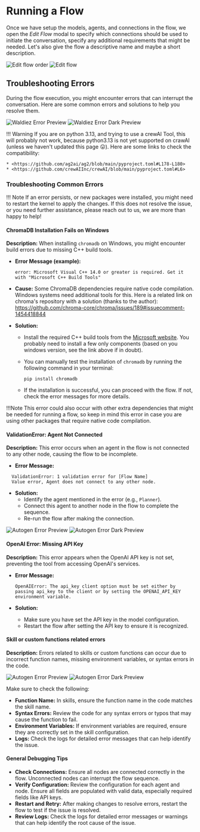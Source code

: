 # Running a Flow

Once we have setup the models, agents, and connections in the flow, we open the *Edit Flow* modal to specify which connections should be used to initiate the conversation, specify any additional requirements that might be needed. Let's also give the flow a descriptive name and maybe a short description.

![Edit flow order](../static/images/light/run.webp#only-light)
![Edit flow](../static/images/dark/run.webp#only-dark)

## Troubleshooting Errors

During the flow execution, you might encounter errors that can interrupt the conversation. Here are some common errors and solutions to help you resolve them.

![Waldiez Error Preview](../static/images/light/error1.webp#only-light)
![Waldiez Error Dark Preview](../static/images/dark/error1.webp#only-dark)

!!! Warning
    If you are on python 3.13, and trying to use a crewAI Tool, this will probably not work, because python3.13 is not yet supported on crawAI (unless we haven't updated this page 😛). Here are some links to check the compatibility:

    * <https://github.com/ag2ai/ag2/blob/main/pyproject.toml#L178-L180>
    * <https://github.com/crewAIInc/crewAI/blob/main/pyproject.toml#L6>


### Troubleshooting Common Errors

!!! Note
    If an error persists, or new packages were installed, you might need to restart the kernel to apply the changes.
    If this does not resolve the issue, or you need further assistance, please reach out to us, we are more than happy to help!

#### **ChromaDB Installation Fails on Windows**

**Description:** When installing `chromadb` on Windows, you might encounter build errors due to missing C++ build tools.

- **Error Message (example):**
  
  ```text
  error: Microsoft Visual C++ 14.0 or greater is required. Get it with "Microsoft C++ Build Tools"
    ```

- **Cause:** Some ChromaDB dependencies require native code compilation. Windows systems need additional tools for this. Here is a related link on chroma's repository with a solution (thanks to the author): <https://github.com/chroma-core/chroma/issues/189#issuecomment-1454418844>

- **Solution:**
  - Install the required C++ build tools from the [Microsoft website](https://visualstudio.microsoft.com/visual-cpp-build-tools/). You probably need to install a few only components (based on you windows version, see the link above if in doubt).
  - You can manually test the installation of `chromadb` by running the following command in your terminal:

    ```shell
    pip install chromadb
    ```

  - If the installation is successful, you can proceed with the flow. If not, check the error messages for more details.

!!!Note
    This error could also occur with other extra dependencies that might be needed for running a flow, so keep in mind this error in case you are using other packages that require native code compilation.

#### **ValidationError: Agent Not Connected**

**Description:** This error occurs when an agent in the flow is not connected to any other node, causing the flow to be incomplete.

- **Error Message:**

```text
  ValidationError: 1 validation error for [Flow Name]
  Value error, Agent does not connect to any other node.
```

- **Solution:**
  - Identify the agent mentioned in the error (e.g., `Planner`).
  - Connect this agent to another node in the flow to complete the sequence.
  - Re-run the flow after making the connection.

![Autogen Error Preview](../static/images/light/error2.webp#only-light)
![Autogen Error Dark Preview](../static/images/dark/error2.webp#only-dark)

#### **OpenAI Error: Missing API Key**

**Description:** This error appears when the OpenAI API key is not set, preventing the tool from accessing OpenAI's services.

- **Error Message:**

  ```text
  OpenAIError: The api_key client option must be set either by passing api_key to the client or by setting the OPENAI_API_KEY environment variable.
  ```

- **Solution:**
  - Make sure you have set the API key in the model configuration.
  - Restart the flow after setting the API key to ensure it is recognized.

#### **Skill or custom functions related errors**

**Description:** Errors related to skills or custom functions can occur due to incorrect function names, missing environment variables, or syntax errors in the code.

![Autogen Error Preview](../static/images/light/error3.webp#only-light)
![Autogen Error Dark Preview](../static/images/dark/error3.webp#only-dark)

Make sure to check the following:

- **Function Name:** In skills, ensure the function name in the code matches the skill name.
- **Syntax Errors:** Review the code for any syntax errors or typos that may cause the function to fail.
- **Environment Variables:** If environment variables are required, ensure they are correctly set in the skill configuration.
- **Logs:** Check the logs for detailed error messages that can help identify the issue.

#### **General Debugging Tips**

- **Check Connections:** Ensure all nodes are connected correctly in the flow. Unconnected nodes can interrupt the flow sequence.
- **Verify Configuration:** Review the configuration for each agent and node. Ensure all fields are populated with valid data, especially required fields like API keys.
- **Restart and Retry:** After making changes to resolve errors, restart the flow to test if the issue is resolved.
- **Review Logs:** Check the logs for detailed error messages or warnings that can help identify the root cause of the issue.
